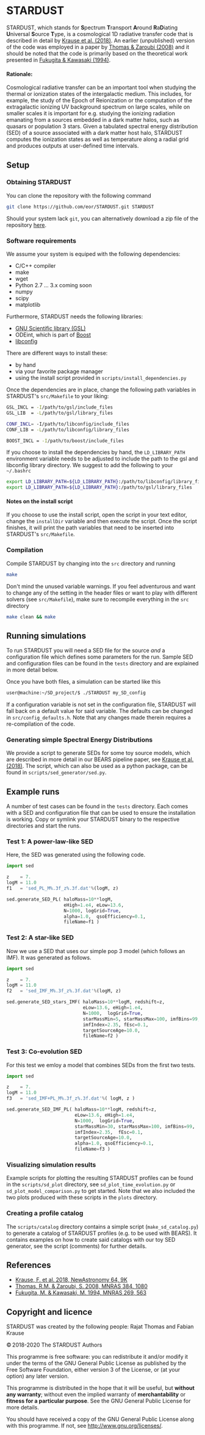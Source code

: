 # STARDUST
STARDUST, which stands for **S**pectrum **T**ransport **A**round **R**a**D**iating **U**niversal **S**ource **T**ype, 
is a cosmological 1D radiative transfer code that is described in detail by [Krause et al. (2018)][1]. 
An earlier (unpublished) version of the code was employed in a paper by [Thomas & Zaroubi (2008)][2] 
and it should be noted that the code is primarily based on the theoretical work presented in [Fukugita & Kawasaki (1994)][3].

[1]: http://adsabs.harvard.edu/abs/2018NewA...64....9K
[2]: http://adsabs.harvard.edu/abs/2008MNRAS.384.1080T
[3]: http://adsabs.harvard.edu/abs/1994MNRAS.269..563F



#### Rationale:

Cosmological radiative transfer can be an important tool when studying the thermal or ionization states of the 
intergalactic medium. This includes, for example, the study of the Epoch of Reionization or the computation of the 
extragalactic ionizing UV background spectrum on large scales, while on smaller scales it is important for e.g. 
studying the ionizing radiation emanating from a sources embedded in a dark matter halos, such as quasars or population 3 stars. 
Given a tabulated spectral energy distribution (SED) of a source associated with a dark matter host halo, 
STARDUST computes the ionization states as well as temperature along a radial grid and produces outputs at user-defined time intervals. 



## Setup

### Obtaining STARDUST

You can clone the repository with the following command
```bash
git clone https://github.com/eor/STARDUST.git STARDUST
```
Should your system lack `git`, you can alternatively download a zip file of the repository [here](https://github.com/eor/STARDUST/archive/master.zip).

### Software requirements

We assume your system is equiped with the following dependencies:
* C/C++ compiler
* make
* wget
* Python 2.7 ... 3.x coming soon 
* numpy
* scipy
* matplotlib

Furthermore, STARDUST needs the following libraries:
* [GNU Scientific library (GSL)](https://www.gnu.org/software/gsl/) 
* ODEint, which is part of [Boost](http://www.boost.org/)
* [libconfig](https://github.com/hyperrealm/libconfig)

There are different ways to install these: 

* by hand 
* via your favorite package manager
* using the install script provided in `scripts/install_dependencies.py`

Once the dependencies are in place, change the following path variables in STARDUST's  `src/Makefile` to your liking:
```bash
GSL_INCL = -I/path/to/gsl/include_files
GSL_LIB  = -L/path/to/gsl/library_files

CONF_INCL= -I/path/to/libconfig/include_files
CONF_LIB = -L/path/to/libconfig/library_files

BOOST_INCL = -I/path/to/boost/include_files
```

If you choose to install the dependencies by hand, the `LD_LIBRARY_PATH` environment variable needs to be adjusted to include the path to the gsl and libconfig library directory.
We suggest to add the following to your `~/.bashrc`
```bash
export LD_LIBRARY_PATH=${LD_LIBRARY_PATH}:/path/to/libconfig/library_files
export LD_LIBRARY_PATH=${LD_LIBRARY_PATH}:/path/to/gsl/library_files

```

#### Notes on the install script

If you choose to use the install script, open the script in your text editor, change the `installDir` variable and then execute the script.
Once the script finishes, it will print the path variables that need to be inserted into STARDUST's `src/Makefile`.

### Compilation

Compile STARDUST by changing into the `src` directory and running 
```bash
make
```
Don't mind the unused variable warnings. If you feel adventurous and want to change any of the setting in the header files or 
want to play with different solvers (see `src/Makefile`), make sure to recompile everything in the `src` directory
```bash
make clean && make
```


## Running simulations

To run STARDUST you will need a SED file for the source *and* a configuration file which defines some parameters for the run. Sample SED and configuration files can be found in the `tests` directory and are explained in more detail below. 

Once you have both files, a simulation can be started like this
```bash
user@machine:~/SD_project/$ ./STARDUST my_SD_config 
```

If a configuration variable is not set in the configuration file, STARDUST will fall back on a default value for said variable. The defaults can be changed in `src/config_defaults.h`. Note that any changes made therein requires a re-compilation of the code.



### Generating simple Spectral Energy Distributions

We provide a script to generate SEDs for some toy source models, which are described in more detail in our BEARS pipeline paper, see [Krause et al. (2018)][1].
The script, which can also be used as a python package, can be found in `scripts/sed_generator/sed.py`. 


## Example runs 

A number of test cases can be found in the `tests` directory. Each comes with a SED and configuration 
file that can be used to ensure the installation is working. Copy or symlink your STARDUST binary to 
the respective directories and start the runs.

### Test 1: A power-law-like SED
Here, the SED was generated using the following code.

```python
import sed

z    = 7.
logM = 11.0
f1   = 'sed_PL_M%.3f_z%.3f.dat'%(logM, z)

sed.generate_SED_PL( haloMass=10**logM, 
                     eHigh=1.e4, eLow=13.6, 
                     N=1000, logGrid=True,
                     alpha=1.0,  qsoEfficiency=0.1, 
                     fileName=f1 )

```


### Test 2: A star-like SED 
Now we use a SED that uses our simple pop 3 model (which follows an IMF). It was generated as follows.

```python
import sed

z    = 7.
logM = 11.0
f2   = 'sed_IMF_M%.3f_z%.3f.dat'%(logM, z)

sed.generate_SED_stars_IMF( haloMass=10**logM, redshift=z, 
                            eLow=13.6, eHigh=1.e4, 
                            N=1000,  logGrid=True, 
                            starMassMin=5, starMassMax=100, imfBins=99, 
                            imfIndex=2.35, fEsc=0.1,
                            targetSourceAge=10.0, 
                            fileName=f2 )

```

### Test 3: Co-evolution SED
For this test we emloy a model that combines SEDs from the first two tests.

```python
import sed

z    = 7.
logM = 11.0
f3   = 'sed_IMF+PL_M%.3f_z%.3f.dat'%( logM, z )

sed.generate_SED_IMF_PL( haloMass=10**logM, redshift=z, 
                         eLow=13.6, eHigh=1.e4, 
                         N=1000,  logGrid=True, 
                         starMassMin=30, starMassMax=100, imfBins=99, 
                         imfIndex=2.35,  fEsc=0.1,
                         targetSourceAge=10.0,
                         alpha=1.0, qsoEfficiency=0.1, 
                         fileName=f3 )                            

```


### Visualizing simulation results
Example scripts for plotting the resulting STARDUST profiles can be found in the `scripts/sd_plot` directory, 
see `sd_plot_time_evolution.py` or  `sd_plot_model_comparison.py` to get started. Note that we also included the two 
plots produced with these scripts in the `plots` directory. 


### Creating a profile catalog
The `scripts/catalog` directory contains a simple script (`make_sd_catalog.py`) to generate a catalog of STARDUST profiles (e.g. to be used with BEARS). 
It contains examples on how to create said catalogs with our toy SED generator, see the script (comments) for further details.



## References
* [Krause, F. et al. 2018, NewAstronomy 64, 9K](http://adsabs.harvard.edu/abs/2018NewA...64....9K)
* [Thomas, R.M. & Zaroubi, S. 2008, MNRAS 384, 1080](http://adsabs.harvard.edu/abs/2008MNRAS.384.1080T)
* [Fukugita, M. & Kawasaki, M. 1994, MNRAS 269, 563](http://adsabs.harvard.edu/abs/1994MNRAS.269..563F)


## Copyright and licence

STARDUST was created by the following people: Rajat Thomas and Fabian Krause

© 2018-2020 The STARDUST Authors

This programme is free software: you can redistribute it and/or modify it 
under the terms of the GNU General Public License as published by the Free 
Software Foundation, either version 3 of the License, or (at your option) any 
later version.

This programme is distributed in the hope that it will be useful, but **without 
any warranty**; without even the implied warranty of **merchantability** or **fitness 
for a particular purpose**. See the GNU General Public License for more details.

You should have received a copy of the GNU General Public License along with 
this programme. If not, see http://www.gnu.org/licenses/.

